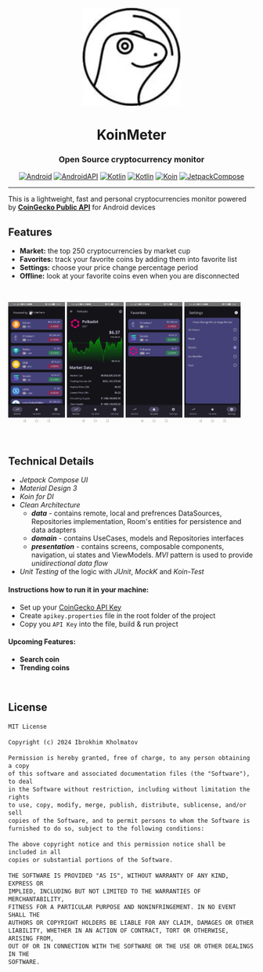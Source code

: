 <div align="center">

<p><img src="https://github.com/ibrohimkhan/koin-meter/blob/main/metadata/en-US/images/gecko.png" width="200" /></p>

# KoinMeter

### Open Source cryptocurrency monitor

[![Android](https://img.shields.io/badge/Android-grey?logo=android&style=flat)](https://www.android.com/)
[![AndroidAPI](https://img.shields.io/badge/API-28%2B-brightgreen.svg?style=flat)](https://www.android.com/)
[![Kotlin](https://img.shields.io/badge/coingecko-api:3.0.1-green.svg?logo=coingecko)](https://docs.coingecko.com/v3.0.1/reference/introduction)
[![Kotlin](https://img.shields.io/badge/kotlin-2.0.0-blue.svg?logo=kotlin)](https://kotlinlang.org)
[![Koin](https://img.shields.io/badge/koin-3.5.6-red.svg?logo=koin)](https://insert-koin.io)
[![JetpackCompose](https://img.shields.io/badge/Jetpack%20Compose-bom:2024.06.00-yellow)](https://developer.android.com/jetpack/compose)

</div>

---

This is a lightweight, fast and personal cryptocurrencies monitor powered by [**CoinGecko Public API**](https://docs.coingecko.com/v3.0.1/reference/introduction) for Android devices

## Features

- **Market:** the top 250 cryptocurrencies by market cup
- **Favorites:** track your favorite coins by adding them into favorite list
- **Settings:** choose your price change percentage period
- **Offline:** look at your favorite coins even when you are disconnected

<br>

<p float="left">
<img src="https://github.com/ibrohimkhan/koin-meter/blob/main/metadata/en-US/images/screenshots/1.jpg" width="23%" />
<img src="https://github.com/ibrohimkhan/koin-meter/blob/main/metadata/en-US/images/screenshots/2.jpg" width="23%" />
<img src="https://github.com/ibrohimkhan/koin-meter/blob/main/metadata/en-US/images/screenshots/3.jpg" width="23%" />
<img src="https://github.com/ibrohimkhan/koin-meter/blob/main/metadata/en-US/images/screenshots/4.jpg" width="23%" />
</p>

<br/>

## Technical Details

- *Jetpack Compose UI*
- *Material Design 3*
- *Koin for DI*
- *Clean Architecture*
  - ***data*** - contains remote, local and prefrences DataSources, Repositories implementation, Room's entities for persistence and data adapters
  - ***domain*** - contains UseCases, models and Repositories interfaces
  - ***presentation*** - contains screens, composable components, navigation, ui states and ViewModels. *MVI* pattern is used to provide *unidirectional data flow*
- *Unit Testing* of the logic with *JUnit*, *MockK* and *Koin-Test*


#### Instructions how to run it in your machine:

- Set up your [CoinGecko API Key](https://docs.coingecko.com/v3.0.1/reference/setting-up-your-api-key)
- Create `apikey.properties` file in the root folder of the project
- Copy you `API Key` into the file, build & run project


#### Upcoming Features:

- **Search coin**
- **Trending coins**

<br/>

## License

```
MIT License

Copyright (c) 2024 Ibrokhim Kholmatov

Permission is hereby granted, free of charge, to any person obtaining a copy
of this software and associated documentation files (the "Software"), to deal
in the Software without restriction, including without limitation the rights
to use, copy, modify, merge, publish, distribute, sublicense, and/or sell
copies of the Software, and to permit persons to whom the Software is
furnished to do so, subject to the following conditions:

The above copyright notice and this permission notice shall be included in all
copies or substantial portions of the Software.

THE SOFTWARE IS PROVIDED "AS IS", WITHOUT WARRANTY OF ANY KIND, EXPRESS OR
IMPLIED, INCLUDING BUT NOT LIMITED TO THE WARRANTIES OF MERCHANTABILITY,
FITNESS FOR A PARTICULAR PURPOSE AND NONINFRINGEMENT. IN NO EVENT SHALL THE
AUTHORS OR COPYRIGHT HOLDERS BE LIABLE FOR ANY CLAIM, DAMAGES OR OTHER
LIABILITY, WHETHER IN AN ACTION OF CONTRACT, TORT OR OTHERWISE, ARISING FROM,
OUT OF OR IN CONNECTION WITH THE SOFTWARE OR THE USE OR OTHER DEALINGS IN THE
SOFTWARE.
```
